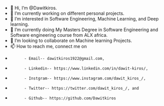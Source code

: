 - 👋 Hi, I’m @Dawitkiros.
- 🔭 I’m currently working on different personal projects.
- 👀 I’m interested in Software Engineering, Machine Learning, and Deep learning.
- 🌱 I’m currently doing My Masters Degree in Software Engineering and Software engineering course from ALX africa.
- 💞️ I’m looking to collaborate on Machine learning Projects.
- 📫 How to reach me, connect me on 
-           - Email-- dawitkiros1922@gmail.com,
-           - Linkedin-- https://www.linkedin.com/in/dawit-kiros/,  
-           - Instgram-- https://www.instagram.com/dawit_kiros_/, 
-           - Twitter-- https://twitter.com/dawit_kiros_/, and
-           - Github-- https://github.com/Dawitkiros 

<!---
Dawitkiros/Dawitkiros is a ✨ special ✨ repository because its `README.md` (this file) appears on your GitHub profile.
You can click the Preview link to take a look at your changes.
--->
